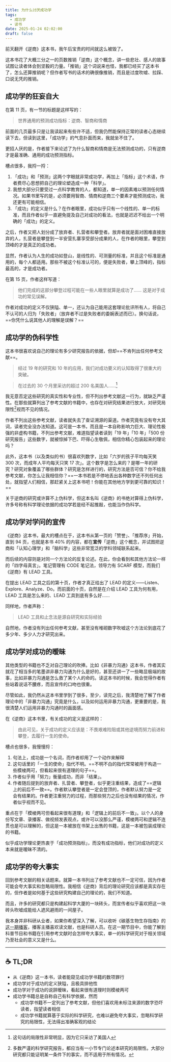 ```yaml
---
title: 为什么讨厌成功学
tags:
  - 成功学
  - 读书
date: 2025-01-24 02:02:00
draft: false
---
```


前天翻开《逆商》这本书，我午后宝贵的时间就这么被毁了。

<!--more-->

这本书花了大概三分之一的页数推销「逆商」这个概念，讲一些悲壮、感人的故事试图让读者体会到坚毅的力量。「推销」这个词说来也怪，我都已经买了这本书了，怎么还算推销呢？但作者写书的话术的确很像推销，而且是过度吹嘘、拉踩、口说无凭的推销。

## 成功学的狂妄自大

在第 11 页，有一节的标题是这样写的：

> 世界通用的预测成功指标：逆商、智商和情商

前面的几页最多只是让我读起来有些许不适，但我仍然能保持正常的读者心态继续读下去，但读到这里，「成功学」的气息扑面而来，我就坐不住了。

更招人厌的是，作者接下来论述了为什么智商和情商是无法预测成功的，只有逆商才是最准确、通用的成功预测指标。

槽点很多，我捋一捋：

1. 「成功」和「预测」这两个字眼就非常成功学，再加上「指标」这个术语，作者费尽心思想把自己的理论塑造成一种「科学」。
2. 我想大部分只要受过一点科学教育的人，都知道，单一的因素难以预测任何情况。如果书里写的是，必须要用智商、情商和逆商三个要素才能预测成功，我还更有可能相信。
3. 「成功」的定义是什么？在作者眼里，成功似乎只有一个线性的、单一的标准，而且作者似乎一直避免提及自己对成功的看法，也就是迟迟不给出一个明确的「成功」的定义。

之后，作者又把人划分成了放弃者、扎营者和攀登者。放弃者就是面对困难直接放弃的人，扎营者是攀登到一半安营扎寨享受部分成果的人，在作者的眼里，攀登到顶峰的才是真正的成功者。

显然，作者认为人生的成功如登山，是线性的、可测量的标准，并且这个标准是通用的，每个人都适用。那些不被这个标准认可的，便是失败者，攀上顶峰的，指标最高的，才是成功者。

在第 15 页，作者这样写道：

> 他们完成的这部分攀登过程可能在一些人眼里就算是成功了…… 这是对于成功的常见误解。

作者对成功的定义不仅狭隘、单一，还认为自己能用这套理论批评所有人，将自己不认可的人归为「失败者」（放弃者不过是失败者的委婉表述而已）。换句话说，==你凭什么说其他人的理解是误解？==

## 成功学的伪科学性

这本书很喜欢说自己的理论有多少研究报告的依据，但却==不肯列出任何参考文献==。

> 经过 19 年的研究和 10 年的应用，我们对成功要义的认知取得了很重大的突破。

> 在过去的 30 个月里采访的超过 200 名美国人……[^2]

我无意否定这些研究的真实性和专业性，但不列出参考文献这一行为，就缺乏严谨性。在那些就算列出了参考文献的书籍中，也存在对研究结果进行放大，对研究局限性[^1]视而不见的情况。

作者不列出这些参考文献，读者就失去了查证溯源的渠道。作者究竟有没有夸大其词，读者完全没办法知道。这可是一本书，而且是一本自称影响力巨大、理论性极强的非虚构书籍，不列出参考文献，难道指望读者读到「19 年」「10 年」「500 份研究报告」这些数字，就被惊掉下巴、吓得心生敬佩，相信你精心包装起来的理论吗？

此外，这本书（以及类似的书）很喜欢列数字，比如「六岁的孩子平均每天笑 300 次，而成年人平均每天只笑 17 次」。这个数字是怎么来的？是哪一年的研究？研究对象覆盖了哪些群体？研究是怎样进行的，研究方法是否可信？你不给我参考文献，你怎么让我相信你？==一本书若是不停地丢出各种数字还不列任何出处，就指望人们相信，那赶紧关上这本书吧！你能在其他地方学到更可靠的知识！==

关于逆商的研究或许算不上伪科学，但这本名叫《逆商》的书绝对算得上伪科学，许多号称有科学理论依据的成功学若是经不起推敲，也能当作伪科学。

## 成功学对学问的宣传

《逆商》这本书，最大的槽点在于，这本书从第一页的「赞誉」、「推荐序」开始，直到 94 页，也就是本书 40% 的内容，都在**宣传**「逆商」这个概念，并试图把逆商和「认知心理学」和「脑科学」这些非常宽泛的学科领域联系起来。

而后续的内容则是对同一个方法论的反复论述。在此，你会看到和其他方法论一样的「四字母真言」。笔记管理有 CODE 笔记法，领导力有 SCARF 模型，而我们《逆商》有 LEAD 工具。

在提出 LEAD 工具之后的第十页，作者才真正给出了 LEAD 的定义——Listen、Explore、Analyze、Do。而前面的十页，自然是在介绍 LEAD 工具为何有用，LEAD 工具是怎么来的、LEAD 工具到底有多么好……

同样地，作者声称：

> LEAD 工具和止念法是源自研究和实际经验

自然地，作者没有列出任何参考文献，甚至没有堆砌数字吹嘘这个方法论到底花了多少年、多少人力才研究出来。

## 成功学对成功的暧昧

其他类型的书籍也不乏对自己理论的吹捧。比如《非暴力沟通》这本书，作者其实就花了相当多的笔墨讲非暴力沟通为什么是好的，甚至还讲一了一些略显极端的故事，比如非暴力沟通是怎么救了某个人的命的。读这本书的时候，我会觉得作者有些站着说话不腰疼，而且宣传的口吻也很重。

尽管如此，我仍然从这本书里学到了很多，至少，读完之后，我清楚地了解了作者理论中的「非暴力沟通」究竟是什么，以及如何运用非暴力沟通，更重要的是，我很清楚人们运用非暴力沟通时的画面感。

在《逆商》这本书里，有关成功的定义是这样的：

>  由此可见，关于成功的定义应该是：不畏艰难险阻或其他逆境而努力前进和攀登，去履行一生的使命。

槽点也很多，我慢慢捋：

1. 句法上，成功是一个名词，而作者却用了一个动作来解释
2. 这句话里的「一生的使命」指代不明。==不明不白的指代常常被用于构造一些模棱两可，但看起来很有道理的句子==。
3. 作者似乎用「努力」衡量成功，而非「结果」。
4. 作者随后提到的放弃者、扎营者、攀登者，似乎更注重结果，造成了==逻辑上的前后不一致==。作者默认攀登者是一定会登顶的，作者默认努力是一定会有结果的。作者更注重努力的过程，而那些努力之后也没有结果的情况，作者似乎视而不见。

重点在于「模棱两可但看起来很有道理」和「逻辑上的前后不一致」。以个人的身份写文章、录播客、做视频发表观点，或许可以没那么严谨，模棱两可和逻辑不连贯也是可以理解的，但这是一本被放在书架上出售的书籍，这是一本被包装成理论的书籍。

似乎成功学理论更热衷于「成功预测指标」，而没有成功指标，他们对成功的定义本来就是暧昧不清的。

## 成功学的夸大事实

回到参考文献的相关话题来。就算一本书列出了参考文献也不一定可信，因为作者可能会夸大事实和忽略局限性。我相信《逆商》背后的理论研究应该都是真实存在的，但作者是如何基于这些研究构建自己的理论的，我们不知道。

而且，许多的研究都只是构建起科学大厦的一块砖头，而宣传者似乎喜欢把这一块砖头吹嘘成能给人遮风避雨的一间屋子。

我本身并非科研从业者，如果你希望深入了解，可以收听《碳基生物生存指南》的[这一期播客](https://podcasts.apple.com/cn/podcast/%E7%A2%B3%E5%9F%BA%E7%94%9F%E7%89%A9%E7%94%9F%E5%AD%98%E6%8C%87%E5%8D%97/id1707385930?i=1000681970666)，播客主播喜欢读文献，也是科研人员。在这一期节目中，你能了解到科普节目和书籍在引用参考文献时会怎样夸大事实，单一的科学研究对于相关领域乃至社会的意义又是什么。

---

## ☕️ TL;DR

- 从《逆商》这一本书，读者能窥见成功学书籍的数项罪行
- 成功学对于成功的定义狭隘，且极具排他性
- 成功学对于成功的说辞暧昧，看起来很有道理时则模棱两可
- 成功学书籍总是自称自己有科学依据，然而
  - 成功学书籍不一定列出了参考文献，但他们喜欢用未标注来源的数字恐吓读者，指望读者相信
  - 成功学书籍就算基于实际的科学研究，也难以避免夸大事实，忽略科学研究的局限性，无法得出准确客观的结论



[^1]: 多数严谨的科学研究报告，都应当有一小节专门论述本研究的局限性。大部分研究都只能证明某一条件下的事实，而不适用于所有情况。
[^2]: 这句话的局限性非常明显，因为它只采访了美国人